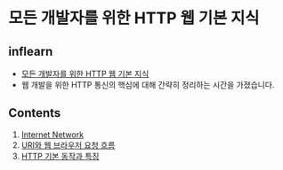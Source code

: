 # 모든 개발자를 위한 HTTP 웹 기본 지식

## inflearn
* [모든 개발자를 위한 HTTP 웹 기본 지식](https://www.aladin.co.kr/shop/wproduct.aspx?ItemId=166270352)
* 웹 개발을 위한 HTTP 통신의 핵심에 대해 간략히 정리하는 시간을 가졌습니다.

## Contents
1. [Internet Network](./01.InternetNetwork.md)
2. [URI와 웹 브라우저 요청 흐름](./02.URI-WebBrowser.md)
3. [HTTP 기본 동작과 특징](./03.Http.md)

